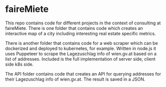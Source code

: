 # faireMiete

This repo contains code for different projects in the context of consulting at faireMiete. There is one folder that contains code which creates an interactive map of a city including interesting real estate specific metrics. 

There is another folder that contains code for a web scraper which can be dockerized and deployed to kubernetes, for example. Written in node.js it uses Puppeteer to scrape the Lagezuschlag info of wien.gv.at based on a list of addresses. Included is the full implementation of server side, client side k8s side.

The API folder contains code that creates an API for querying addresses for their Lagezuschlag info of wien.gv.at. The result is saved in a JSON.
